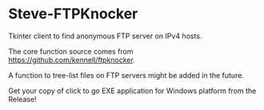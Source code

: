 # Steve-FTPKnocker
Tkinter client to find anonymous FTP server on IPv4 hosts.

The core function source comes from https://github.com/kennell/ftpknocker.

A function to tree-list files on FTP servers might be added in the future.

Get your copy of click to go EXE application for Windows platform from the Release!
